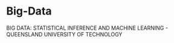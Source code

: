 # Big-Data
BIG DATA: STATISTICAL INFERENCE AND MACHINE LEARNING - QUEENSLAND UNIVERSITY OF TECHNOLOGY
